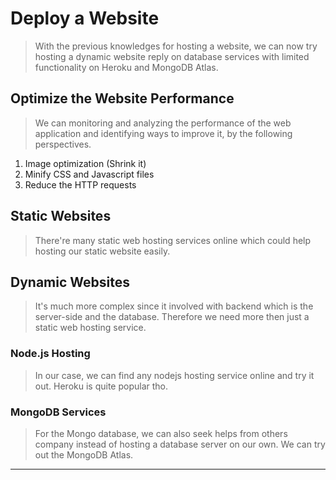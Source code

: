 # Deploy a Website
> With the previous knowledges for hosting a website, we can now try hosting a dynamic website reply on database services with limited functionality on Heroku and MongoDB Atlas.

## Optimize the Website Performance
> We can monitoring and analyzing the performance of the web application and identifying ways to improve it, by the following perspectives.

1. Image optimization (Shrink it)
2. Minify CSS and Javascript files
3. Reduce the HTTP requests

## Static Websites
> There're many static web hosting services online which could help hosting our static website easily.

## Dynamic Websites
> It's much more complex since it involved with backend which is the server-side and the database. Therefore we need more then just a static web hosting service. 
### Node.js Hosting
> In our case, we can find any nodejs hosting service online and try it out. Heroku is quite popular tho.

### MongoDB Services
> For the Mongo database, we can also seek helps from others company instead of hosting a database server on our own. We can try out the MongoDB Atlas.

---

